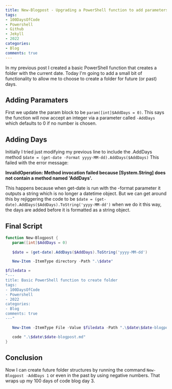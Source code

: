 ```yaml
---
title: New-Blogpost - Upgrading a PowerShell function to add parameters
tags:
- 100DaysOfCode
- Powershell
- Github
- Jekyll
- 2022
categories:
- Blog
comments: true
---
```


In my previous post I created a basic PowerShell function that creates a folder with the current date.  Today I'm going to add a small bit of functionality to allow me to choose to create a folder for future (or past) days.

## Adding Paramaters

First we update the param block to be
`param([int]$AddDays = 0)`. This says the function will now accept an integer via a parameter called `-AddDays` which defaults to 0 if no number is chosen.

## Adding Days

Initially I tried just modifying my previous line to include the .AddDays method `$date = (get-date -Format yyyy-MM-dd).AddDays($AddDays)` This failed with the error message:

 **InvalidOperation: Method invocation failed because [System.String] does not contain a method named 'AddDays'.**

 This happens because when get-date is run with the -format parameter it outputs a string which is no longer a datetime object.  But we can get around this by rejiggering the code to be `$date = (get-date).AddDays($AddDays).ToString('yyyy-MM-dd')` when we do it this way, the days are added before it is formatted as a string object.

## Final Script

 ```powershell
function New-Blogpost {
    param([int]$AddDays = 0)
    
    $date = (get-date).AddDays($AddDays).ToString('yyyy-MM-dd')

    New-Item -ItemType directory -Path ".\$date"

$filedata = 
"---
title: Basic PowerShell function to create folder
tags:
- 100DaysOfCode
- Powershell
- 2022
categories:
- Blog
comments: true
---"

    New-Item -ItemType File -Value $filedata -Path ".\$date\$date-blogpost.md"

    code ".\$date\$date-blogpost.md"
}
 ```

## Conclusion

Now I can create future folder structures by running the command `New-Blogpost -AddDays 1` or even in the past by using negative numbers. That wraps up my 100 days of code blog day 3.
